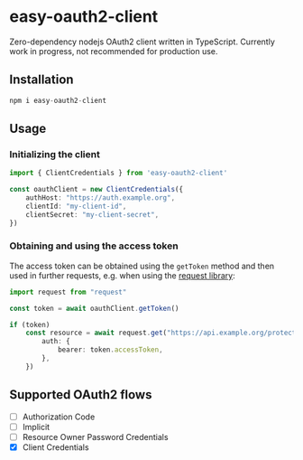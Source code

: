 # easy-oauth2-client

Zero-dependency nodejs OAuth2 client written in TypeScript. Currently work in progress, not recommended for production use.

## Installation
```ts
npm i easy-oauth2-client
```

## Usage

### Initializing the client
```ts
import { ClientCredentials } from 'easy-oauth2-client'

const oauthClient = new ClientCredentials({
    authHost: "https://auth.example.org",
    clientId: "my-client-id",
    clientSecret: "my-client-secret",
})
```

### Obtaining and using the access token

The access token can be obtained using the `getToken` method and then used in further requests, e.g. when using the [request library](https://github.com/request/request):

```ts
import request from "request"

const token = await oauthClient.getToken()

if (token)
    const resource = await request.get("https://api.example.org/protected-resource/", {
        auth: {
            bearer: token.accessToken,
        },
    })
```

## Supported OAuth2 flows

- [ ] Authorization Code
- [ ] Implicit
- [ ] Resource Owner Password Credentials
- [x] Client Credentials
